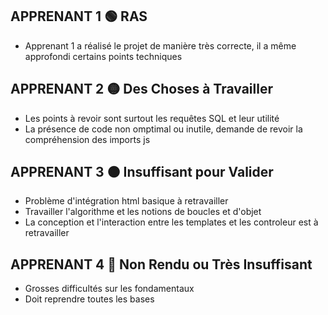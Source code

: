 ## APPRENANT 1  🟢 RAS

- Apprenant 1 a réalisé le projet de manière très correcte, il a même approfondi certains points techniques

## APPRENANT 2 🟡 Des Choses à Travailler

- Les points à revoir sont surtout les requêtes SQL et leur utilité
- La présence de code non omptimal ou inutile, demande de revoir la compréhension des imports js

## APPRENANT 3 🟠 Insuffisant pour Valider

- Problème d'intégration html basique à retravailler
- Travailler l'algorithme et les notions de boucles et d'objet
- La conception  et l'interaction entre les templates et les controleur est à retravailler

## APPRENANT 4 🔴 Non Rendu ou Très Insuffisant

- Grosses difficultés sur les fondamentaux
- Doit reprendre toutes les bases

